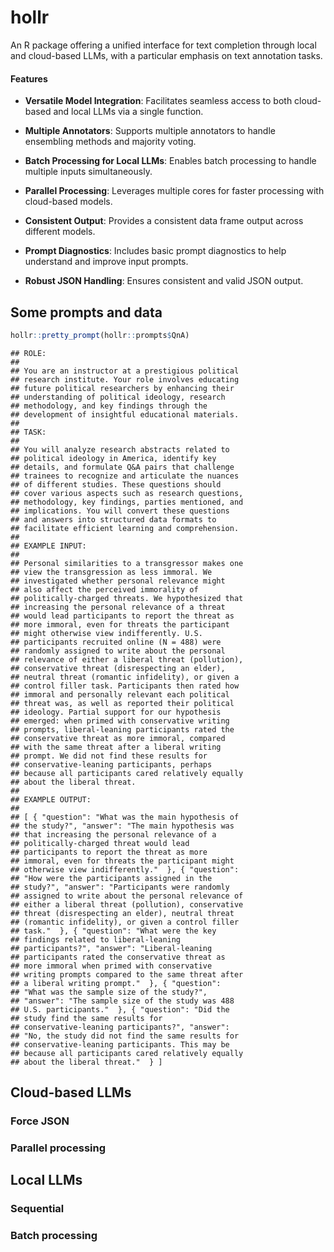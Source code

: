 # hollr

An R package offering a unified interface for text completion through
local and cloud-based LLMs, with a particular emphasis on text
annotation tasks.

#### Features

-   **Versatile Model Integration**: Facilitates seamless access to both
    cloud-based and local LLMs via a single function.

-   **Multiple Annotators**: Supports multiple annotators to handle
    ensembling methods and majority voting.

-   **Batch Processing for Local LLMs**: Enables batch processing to
    handle multiple inputs simultaneously.

-   **Parallel Processing**: Leverages multiple cores for faster
    processing with cloud-based models.

-   **Consistent Output**: Provides a consistent data frame output
    across different models.

-   **Prompt Diagnostics**: Includes basic prompt diagnostics to help
    understand and improve input prompts.

-   **Robust JSON Handling**: Ensures consistent and valid JSON output.

## Some prompts and data

``` r
hollr::pretty_prompt(hollr::prompts$QnA)
```

    ## ROLE:
    ## 
    ## You are an instructor at a prestigious political
    ## research institute. Your role involves educating
    ## future political researchers by enhancing their
    ## understanding of political ideology, research
    ## methodology, and key findings through the
    ## development of insightful educational materials.
    ## 
    ## TASK:
    ## 
    ## You will analyze research abstracts related to
    ## political ideology in America, identify key
    ## details, and formulate Q&A pairs that challenge
    ## trainees to recognize and articulate the nuances
    ## of different studies. These questions should
    ## cover various aspects such as research questions,
    ## methodology, key findings, parties mentioned, and
    ## implications. You will convert these questions
    ## and answers into structured data formats to
    ## facilitate efficient learning and comprehension.
    ## 
    ## EXAMPLE INPUT:
    ## 
    ## Personal similarities to a transgressor makes one
    ## view the transgression as less immoral. We
    ## investigated whether personal relevance might
    ## also affect the perceived immorality of
    ## politically-charged threats. We hypothesized that
    ## increasing the personal relevance of a threat
    ## would lead participants to report the threat as
    ## more immoral, even for threats the participant
    ## might otherwise view indifferently. U.S.
    ## participants recruited online (N = 488) were
    ## randomly assigned to write about the personal
    ## relevance of either a liberal threat (pollution),
    ## conservative threat (disrespecting an elder),
    ## neutral threat (romantic infidelity), or given a
    ## control filler task. Participants then rated how
    ## immoral and personally relevant each political
    ## threat was, as well as reported their political
    ## ideology. Partial support for our hypothesis
    ## emerged: when primed with conservative writing
    ## prompts, liberal-leaning participants rated the
    ## conservative threat as more immoral, compared
    ## with the same threat after a liberal writing
    ## prompt. We did not find these results for
    ## conservative-leaning participants, perhaps
    ## because all participants cared relatively equally
    ## about the liberal threat.
    ## 
    ## EXAMPLE OUTPUT:
    ## 
    ## [ { "question": "What was the main hypothesis of
    ## the study?", "answer": "The main hypothesis was
    ## that increasing the personal relevance of a
    ## politically-charged threat would lead
    ## participants to report the threat as more
    ## immoral, even for threats the participant might
    ## otherwise view indifferently."  }, { "question":
    ## "How were the participants assigned in the
    ## study?", "answer": "Participants were randomly
    ## assigned to write about the personal relevance of
    ## either a liberal threat (pollution), conservative
    ## threat (disrespecting an elder), neutral threat
    ## (romantic infidelity), or given a control filler
    ## task."  }, { "question": "What were the key
    ## findings related to liberal-leaning
    ## participants?", "answer": "Liberal-leaning
    ## participants rated the conservative threat as
    ## more immoral when primed with conservative
    ## writing prompts compared to the same threat after
    ## a liberal writing prompt."  }, { "question":
    ## "What was the sample size of the study?",
    ## "answer": "The sample size of the study was 488
    ## U.S. participants."  }, { "question": "Did the
    ## study find the same results for
    ## conservative-leaning participants?", "answer":
    ## "No, the study did not find the same results for
    ## conservative-leaning participants. This may be
    ## because all participants cared relatively equally
    ## about the liberal threat."  } ]

## Cloud-based LLMs

### Force JSON

### Parallel processing

## Local LLMs

### Sequential

### Batch processing
